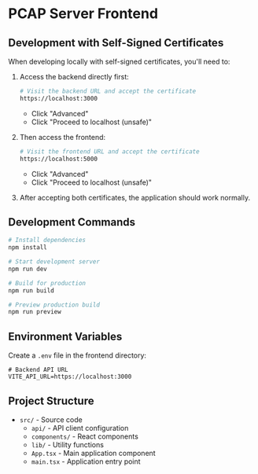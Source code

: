 # PCAP Server Frontend

## Development with Self-Signed Certificates

When developing locally with self-signed certificates, you'll need to:

1. Access the backend directly first:
   ```bash
   # Visit the backend URL and accept the certificate
   https://localhost:3000
   ```
   - Click "Advanced"
   - Click "Proceed to localhost (unsafe)"

2. Then access the frontend:
   ```bash
   # Visit the frontend URL and accept the certificate
   https://localhost:5000
   ```
   - Click "Advanced"
   - Click "Proceed to localhost (unsafe)"

3. After accepting both certificates, the application should work normally.

## Development Commands

```bash
# Install dependencies
npm install

# Start development server
npm run dev

# Build for production
npm run build

# Preview production build
npm run preview
```

## Environment Variables

Create a `.env` file in the frontend directory:

```env
# Backend API URL
VITE_API_URL=https://localhost:3000
```

## Project Structure

- `src/` - Source code
  - `api/` - API client configuration
  - `components/` - React components
  - `lib/` - Utility functions
  - `App.tsx` - Main application component
  - `main.tsx` - Application entry point
